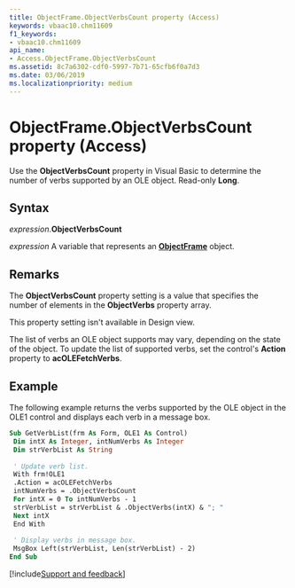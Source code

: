 ```yaml
---
title: ObjectFrame.ObjectVerbsCount property (Access)
keywords: vbaac10.chm11609
f1_keywords:
- vbaac10.chm11609
api_name:
- Access.ObjectFrame.ObjectVerbsCount
ms.assetid: 8c7a6302-cdf0-5997-7b71-65cfb6f0a7d3
ms.date: 03/06/2019
ms.localizationpriority: medium
---
```



# ObjectFrame.ObjectVerbsCount property (Access)

Use the **ObjectVerbsCount** property in Visual Basic to determine the number of verbs supported by an OLE object. Read-only **Long**.


## Syntax

_expression_.**ObjectVerbsCount** 

_expression_ A variable that represents an **[ObjectFrame](Access.ObjectFrame.md)** object.


## Remarks

The **ObjectVerbsCount** property setting is a value that specifies the number of elements in the **ObjectVerbs** property array.

This property setting isn't available in Design view.

The list of verbs an OLE object supports may vary, depending on the state of the object. To update the list of supported verbs, set the control's **Action** property to **acOLEFetchVerbs**.


## Example

The following example returns the verbs supported by the OLE object in the OLE1 control and displays each verb in a message box.


```vb
Sub GetVerbList(frm As Form, OLE1 As Control) 
 Dim intX As Integer, intNumVerbs As Integer 
 Dim strVerbList As String 
 
 ' Update verb list. 
 With frm!OLE1 
 .Action = acOLEFetchVerbs 
 intNumVerbs = .ObjectVerbsCount 
 For intX = 0 To intNumVerbs - 1 
 strVerbList = strVerbList & .ObjectVerbs(intX) & "; " 
 Next intX 
 End With 
 
 ' Display verbs in message box. 
 MsgBox Left(strVerbList, Len(strVerbList) - 2) 
End Sub
```




[!include[Support and feedback](~/includes/feedback-boilerplate.md)]